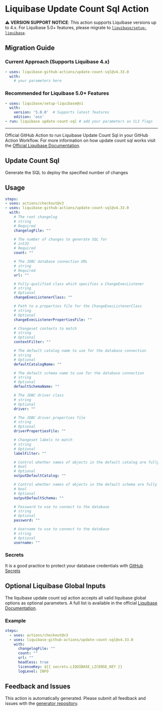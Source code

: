 # Liquibase Update Count Sql Action

⚠️ **VERSION SUPPORT NOTICE**: This action supports Liquibase versions up to 4.x. For Liquibase 5.0+ features, please migrate to [`liquibase/setup-liquibase`](https://github.com/liquibase/setup-liquibase).

## Migration Guide

### Current Approach (Supports Liquibase 4.x)
```yaml
- uses: liquibase-github-actions/update-count-sql@v4.33.0
  with:
    # your parameters here
```

### Recommended for Liquibase 5.0+ Features
```yaml
- uses: liquibase/setup-liquibase@v1
  with:
    version: '5.0.0'  # Supports latest features
    edition: 'oss'
- run: liquibase update-count-sql # add your parameters as CLI flags
```

---

Official GitHub Action to run Liquibase Update Count Sql in your GitHub Action Workflow. For more information on how update count sql works visit the [Official Liquibase Documentation](https://docs.liquibase.com/commands/home.html).
## Update Count Sql
Generate the SQL to deploy the specified number of changes
## Usage
```yaml
steps:
- uses: actions/checkout@v3
- uses: liquibase-github-actions/update-count-sql@v4.33.0
  with:
    # The root changelog
    # string
    # Required
    changelogFile: ""

    # The number of changes to generate SQL for
    # int32
    # Required
    count: ""

    # The JDBC database connection URL
    # string
    # Required
    url: ""

    # Fully-qualified class which specifies a ChangeExecListener
    # string
    # Optional
    changeExecListenerClass: ""

    # Path to a properties file for the ChangeExecListenerClass
    # string
    # Optional
    changeExecListenerPropertiesFile: ""

    # Changeset contexts to match
    # string
    # Optional
    contextFilter: ""

    # The default catalog name to use for the database connection
    # string
    # Optional
    defaultCatalogName: ""

    # The default schema name to use for the database connection
    # string
    # Optional
    defaultSchemaName: ""

    # The JDBC driver class
    # string
    # Optional
    driver: ""

    # The JDBC driver properties file
    # string
    # Optional
    driverPropertiesFile: ""

    # Changeset labels to match
    # string
    # Optional
    labelFilter: ""

    # Control whether names of objects in the default catalog are fully qualified or not. If true they are. If false, only objects outside the default catalog are fully qualified
    # bool
    # Optional
    outputDefaultCatalog: ""

    # Control whether names of objects in the default schema are fully qualified or not. If true they are. If false, only objects outside the default schema are fully qualified
    # bool
    # Optional
    outputDefaultSchema: ""

    # Password to use to connect to the database
    # string
    # Optional
    password: ""

    # Username to use to connect to the database
    # string
    # Optional
    username: ""

```

### Secrets
It is a good practice to protect your database credentials with [GitHub Secrets](https://docs.github.com/en/actions/security-guides/encrypted-secrets)

## Optional Liquibase Global Inputs
The liquibase update count sql action accepts all valid liquibase global options as optional parameters. A full list is available in the official [Liquibase Documentation](https://docs.liquibase.com/parameters/command-parameters.html).

### Example
```yaml
steps:
  - uses: actions/checkout@v3
  - uses: liquibase-github-actions/update-count-sql@v4.33.0
    with:
      changelogFile: ""
      count: ""
      url: ""
      headless: true
      licenseKey: ${{ secrets.LIQUIBASE_LICENSE_KEY }}
      logLevel: INFO
```

## Feedback and Issues
This action is automatically generated. Please submit all feedback and issues with the [generator repository](https://github.com/liquibase/github-action-generator/issues).
